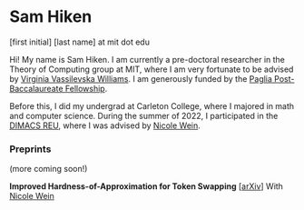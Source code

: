 # Sam Hiken

\[first initial\] \[last name\] at mit dot edu

Hi! My name is Sam Hiken. I am currently a pre-doctoral researcher in the Theory of Computing group at MIT, where I am very fortunate to be advised by [Virginia Vassilevska Williams](https://people.csail.mit.edu/virgi/). I am generously funded by the [Paglia Post-Baccalaureate Fellowship](https://www.carleton.edu/fellowships/carleton-fellowships/research/paglia/).

Before this, I did my undergrad at Carleton College, where I majored in math and computer science. During the summer of 2022, I participated in the [DIMACS REU](https://reu.dimacs.rutgers.edu/), where I was advised by [Nicole Wein](https://web.eecs.umich.edu/~nswein/).

### Preprints

(more coming soon!)

**Improved Hardness-of-Approximation for Token Swapping**     [[arXiv](https://arxiv.org/abs/2410.19638#:~:text=From%20the%20hardness%2Dof%2Dapproximation,ratio%20better%20than%2014%2F13.)]  
With [Nicole Wein](https://web.eecs.umich.edu/~nswein/)
